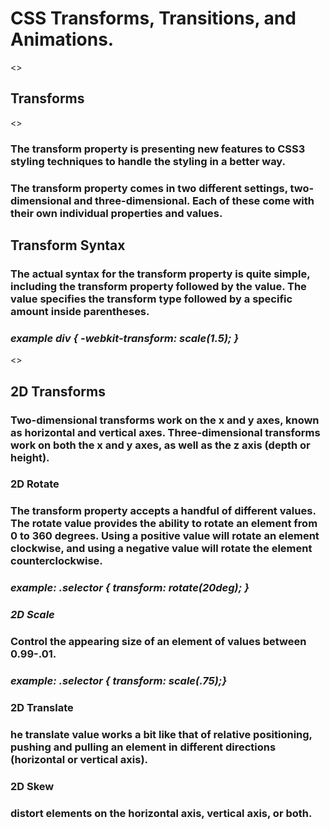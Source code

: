 # **CSS Transforms, Transitions, and Animations**.
<>
## **Transforms**
<>
### The transform property is presenting new features to CSS3 styling techniques to handle the styling in a better way.
### The transform property comes in two different settings, two-dimensional and three-dimensional. Each of these come with their own individual properties and values.
## **Transform Syntax**
### The actual syntax for the transform property is quite simple, including the transform property followed by the value. The value specifies the transform type followed by a specific amount inside parentheses.
### *example div { -webkit-transform: scale(1.5); }*
<>
## **2D Transforms**
### Two-dimensional transforms work on the x and y axes, known as horizontal and vertical axes. Three-dimensional transforms work on both the x and y axes, as well as the z axis (depth or height).
### **2D Rotate**
### The transform property accepts a handful of different values. The rotate value provides the ability to rotate an element from 0 to 360 degrees. Using a positive value will rotate an element clockwise, and using a negative value will rotate the element counterclockwise.
### *example: .selector { transform: rotate(20deg); }*
### *2D Scale*
### Control the appearing size of an element of values between 0.99-.01.
### *example: .selector { transform: scale(.75);}*
### **2D Translate**
### he translate value works a bit like that of relative positioning, pushing and pulling an element in different directions (horizontal or vertical axis).
### **2D Skew**
### distort elements on the horizontal axis, vertical axis, or both.